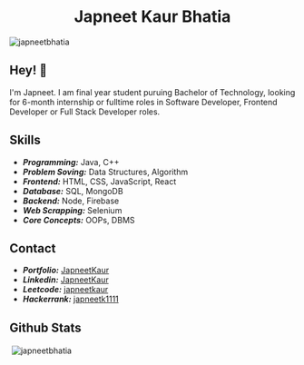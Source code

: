 <h1 align="center"> Japneet Kaur Bhatia </h1>

<p align="left"> <img src="https://komarev.com/ghpvc/?username=japneetbhatia&label=Profile%20views&color=0e75b6&style=flat" alt="japneetbhatia" /> </p>

## Hey! 👋
I'm Japneet. I am final year student puruing Bachelor of Technology, looking for 6-month internship or fulltime roles in Software Developer, Frontend Developer or Full Stack Developer roles.

<!-- - 🧭 Founder at [@th8ta](https://github.com/th8ta) and [@useverto](https://github.com/useverto)

- 👥 Core team member at [@nestdotland](https://github.com/nestdotland) -->

## Skills
- ***Programming:*** Java, C++  
- ***Problem Soving:*** Data Structures, Algorithm
- ***Frontend:*** HTML, CSS, JavaScript, React
- ***Database:*** SQL, MongoDB
- ***Backend:*** Node, Firebase
- ***Web Scrapping:*** Selenium
- ***Core Concepts:*** OOPs, DBMS

## Contact
- ***Portfolio:*** [JapneetKaur](https://japneetkaur-ff73e.web.app/)
- ***Linkedin:*** [JapneetKaur](https://www.linkedin.com/in/japneet-kaur-b-400b60194/)
- ***Leetcode:*** [japneetkaur](https://leetcode.com/japneetkaur/) 
- ***Hackerrank:*** [japneetk1111](https://www.hackerrank.com/japneetk1111?hr_r=1) 

## Github Stats
<p>&nbsp;<img align="center" src="https://github-readme-stats.vercel.app/api?username=japneetbhatia&show_icons=true&locale=en" alt="japneetbhatia" /></p>


<!-- <h1 align="center">Hi 👋, I'm Japneet</h1>
<h3 align="center">Data Structures And Algorithms && Full Stack Development</h3>  -->


<!-- - 🔭 I’m currently working on **Open Source**

- 🌱 I’m currently learning **DSA concepts** -->

<!--  🤝 I’m a final year B.Tech Student preparing for Software Developor Roles 

<h3 align="left">Connect with me:</h3>
 <p align="left">
<a href="https://linkedin.com/in/https://www.linkedin.com/in/japneet-kaur-b-400b60194/" target="blank"><img align="center" src="https://cdn.jsdelivr.net/npm/simple-icons@3.0.1/icons/linkedin.svg" alt="https://www.linkedin.com/in/japneet-kaur-b-400b60194/" height="30" width="40" /></a>
</p> -->
<!--
<h3 align="left">Languages and Tools:</h3>
<p align="left">  <a href="https://www.cprogramming.com/" target="_blank"> <img src="https://devicons.github.io/devicon/devicon.git/icons/c/c-original.svg" alt="c" width="40" height="40"/> </a> <a href="https://www.w3schools.com/cpp/" target="_blank"> <img src="https://devicons.github.io/devicon/devicon.git/icons/cplusplus/cplusplus-original.svg" alt="cplusplus" width="40" height="40"/> </a> <a href="https://www.w3schools.com/css/" target="_blank"> <img src="https://devicons.github.io/devicon/devicon.git/icons/css3/css3-original-wordmark.svg" alt="css3" width="40" height="40"/> </a> </a> <a href="https://git-scm.com/" target="_blank"> <img src="https://www.vectorlogo.zone/logos/git-scm/git-scm-icon.svg" alt="git" width="40" height="40"/> </a> <a href="https://www.w3.org/html/" target="_blank"> <img src="https://devicons.github.io/devicon/devicon.git/icons/html5/html5-original-wordmark.svg" alt="html5" width="40" height="40"/> </a> <a href="https://www.adobe.com/in/products/illustrator.html" target="_blank"> <img src="https://www.vectorlogo.zone/logos/adobe_illustrator/adobe_illustrator-icon.svg" alt="illustrator" width="40" height="40"/> </a> <a href="https://www.java.com" target="_blank"> <img src="https://devicons.github.io/devicon/devicon.git/icons/java/java-original-wordmark.svg" alt="java" width="40" height="40"/> </a> <a href="https://www.photoshop.com/en" target="_blank"> <img src="https://devicons.github.io/devicon/devicon.git/icons/photoshop/photoshop-plain.svg" alt="photoshop" width="40" height="40"/> </a> <a href="https://www.python.org" target="_blank"> <img src="https://devicons.github.io/devicon/devicon.git/icons/python/python-original.svg" alt="python" width="40" height="40"/> </a> </p> -->

<!-- <p><img align="left" src="https://github-readme-stats.vercel.app/api/top-langs?username=japneetbhatia&show_icons=true&locale=en&layout=compact" alt="japneetbhatia" /></p> -->
